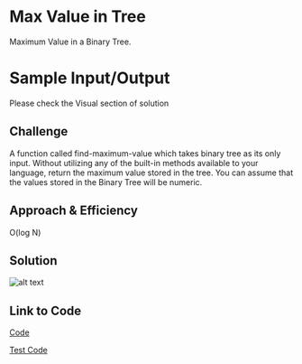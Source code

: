 
# Max Value in Tree
Maximum Value in a Binary Tree.

# Sample Input/Output 
Please check the Visual section of solution

## Challenge
A function called find-maximum-value which takes binary tree as its only input. Without utilizing any of the built-in methods available to your language, return the maximum value stored in the tree. You can assume that the values stored in the Binary Tree will be numeric.

## Approach & Efficiency
O(log N) 

## Solution
![alt text](https://github.com/skadariya/data-structures-and-algorithms/blob/master/code-challenges/401/assets/breadthFirstTraverse.jpg)

## Link to Code

[Code](https://github.com/skadariya/data-structures-and-algorithms/blob/master/code-challenges/401/src/main/java/codeChallenge/find_maximum_binary_tree/MaxBST.java) 

[Test Code](https://github.com/skadariya/data-structures-and-algorithms/blob/master/code-challenges/401/src/test/java/codeChallenge/find_maximum_binary_tree/MaxBSTTest.java)
